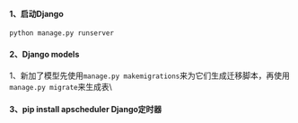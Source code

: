 #### 1、启动Django
`python manage.py runserver`
#### 2、Django models
1、新加了模型先使用`manage.py makemigrations`来为它们生成迁移脚本，再使用`manage.py migrate`来生成表\
#### 3、pip install apscheduler Django定时器
